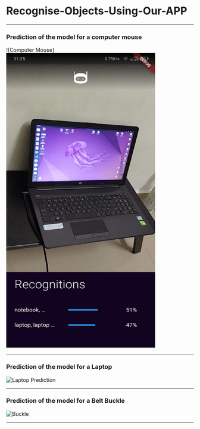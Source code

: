 # Recognise-Objects-Using-Our-APP

------------------
### Prediction of the model for a computer mouse
![Computer Mouse]<img src="https://github.com/MasterKinjalk/Recognise-Objects-Using-Our-APP/blob/master/LaptopPrediction.jpeg" width="400" height="790">

 ------------------

### Prediction of the model for a Laptop
![Laptop Prediction](https://user-images.githubusercontent.com/60870318/204049346-7c899918-54a7-4a8a-93a6-986238a9bd53.jpeg)
 
 ------------------
 
### Prediction of the model for a Belt Buckle
![Buckle](https://user-images.githubusercontent.com/60870318/204049648-059f0478-575b-4dfc-9662-958dc62c5dea.jpeg)


 ------------------
